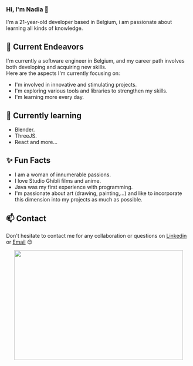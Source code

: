 ### Hi, I'm Nadia :cherry_blossom:

I'm a 21-year-old developer based in Belgium, i am passionate about learning all kinds of knowledge.


## 🔭 Current Endeavors

I'm currently a software engineer in Belgium, and my career path involves both developing and acquiring new skills.   
Here are the aspects I'm currently focusing on:

* I'm involved in innovative and stimulating projects.
* I'm exploring various tools and libraries to strengthen my skills.
* I'm learning more every day.

## 🌱 Currently learning 
* Blender.
* ThreeJS.
* React and more...


## ✨ Fun Facts
* I am a woman of innumerable passions.
* I love Studio Ghibli films and anime.
* Java was my first experience with programming.
* I'm passionate about art (drawing, painting,...) and like to incorporate this dimension into my projects as much as possible.
  
## 📫 Contact

Don't hesitate to contact me for any collaboration or questions on [Linkedin](https://www.linkedin.com/in/nadia-arhbal-908650253/) or [Email](àfaire) 😊

<p align="center">
  <img width="460" height="300" src="https://github.com/NadiaArhbal/NadiaArhbal/assets/99414756/847b0c3f-0928-4d85-96ca-03472d98ab51">
